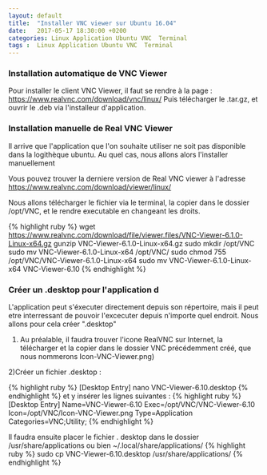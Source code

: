 ```yaml
---
layout: default
title:  "Installer VNC viewer sur Ubuntu 16.04"
date:   2017-05-17 18:30:00 +0200
categories: Linux Application Ubuntu VNC  Terminal 
tags :  Linux Application Ubuntu VNC  Terminal
---
```


<h3>Installation automatique de VNC Viewer</h3>

Pour installer le client VNC Viewer, il faut se rendre à la page :
<a href="https://www.realvnc.com/download/vnc/linux/" title="Real VNC Connect" target="_blank"> https://www.realvnc.com/download/vnc/linux/</a>
Puis télécharger le .tar.gz, et ouvrir le .deb via l'installeur d'application.



<h3>Installation manuelle de Real VNC Viewer</h3>
Il arrive que l'application que l'on souhaite utiliser ne soit pas disponible dans la logithèque ubuntu. Au quel cas, nous allons alors l'installer manuellement




Vous pouvez trouver la derniere version de Real VNC viewer à l'adresse <a href="https://www.realvnc.com/download/viewer/linux/" title="Real VNC" target="_blank">https://www.realvnc.com/download/viewer/linux/ </a>

Nous allons télécharger le fichier via le terminal, la copier dans le dossier /opt/VNC, et le rendre executable en changeant les droits.

{% highlight ruby %}
wget https://www.realvnc.com/download/file/viewer.files/VNC-Viewer-6.1.0-Linux-x64.gz
gunzip VNC-Viewer-6.1.0-Linux-x64.gz
sudo mkdir /opt/VNC
sudo mv VNC-Viewer-6.1.0-Linux-x64 /opt/VNC/
sudo chmod 755 /opt/VNC/VNC-Viewer-6.1.0-Linux-x64
sudo mv VNC-Viewer-6.1.0-Linux-x64 VNC-Viewer-6.10
{% endhighlight %}


<h3> Créer un .desktop pour l'application d </h3>
L'application peut s'éxecuter directement depuis son répertoire, mais il peut etre interressant de pouvoir l'excecuter depuis n'importe quel endroit. Nous allons pour cela créer ".desktop" 

1) Au préalable, il faudra trouver l'icone RealVNC sur Internet, la télécharger et la copier dans le dossier VNC précédemment créé, que nous nommerons Icon-VNC-Viewer.png)

2)Créer un fichier .desktop :

{% highlight ruby %}
[Desktop Entry]
nano VNC-Viewer-6.10.desktop
{% endhighlight %}
 et y insérer les lignes suivantes :
{% highlight ruby %}
[Desktop Entry]
Name=VNC-Viewer-6.10
Exec=/opt/VNC/VNC-Viewer-6.10
Icon=/opt/VNC/Icon-VNC-Viewer.png
Type=Application
Categories=VNC;Utility;
{% endhighlight %}

Il faudra ensuite placer le fichier . desktop dans le dossier /usr/share/applications ou bien ~/.local/share/applications/
{% highlight ruby %}
sudo cp VNC-Viewer-6.10.desktop /usr/share/applications/
{% endhighlight %}







